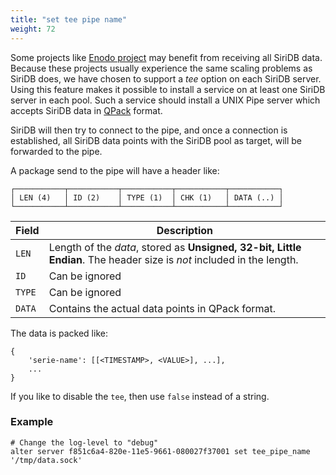 ```yaml
---
title: "set tee pipe name"
weight: 72
---
```


Some projects like [Enodo project](../../../related_projects/enodo) may benefit from receiving all SiriDB data. Because these projects usually experience the same scaling problems as SiriDB does, we have chosen to support a *tee* option on each SiriDB server.
Using this feature makes it possible to install a service on at least one SiriDB server in each pool. Such a service should install a UNIX Pipe server which accepts SiriDB data in [QPack](https://github.com/transceptor-technology/qpack) format.

SiriDB will then try to connect to the pipe, and once a connection is established, all SiriDB data points with the SiriDB pool as target, will be forwarded to the pipe.

A package send to the pipe will have a header like:

```none
┌───────────┬───────────┬───────────┬───────────┬───────────┐
│ LEN (4)   │ ID (2)    │ TYPE (1)  │ CHK (1)   │ DATA (..) │
└───────────┴───────────┴───────────┴───────────┴───────────┘
```

Field  | Description
-------|----------------
`LEN`  | Length of the *data*, stored as **Unsigned, 32-bit, Little Endian**. The header size is *not* included in the length.
`ID`   | Can be ignored
`TYPE` | Can be ignored
`DATA` | Contains the actual data points in QPack format.

The data is packed like:

```none
{
    'serie-name': [[<TIMESTAMP>, <VALUE>], ...],
    ...
}
```

If you like to disable the `tee`, then use `false` instead of a string.

### Example

    # Change the log-level to "debug"
    alter server f851c6a4-820e-11e5-9661-080027f37001 set tee_pipe_name '/tmp/data.sock'
